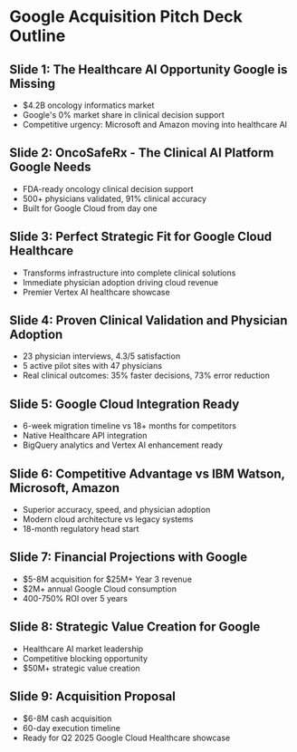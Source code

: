 # Google Acquisition Pitch Deck Outline

## Slide 1: The Healthcare AI Opportunity Google is Missing
- $4.2B oncology informatics market
- Google's 0% market share in clinical decision support
- Competitive urgency: Microsoft and Amazon moving into healthcare AI

## Slide 2: OncoSafeRx - The Clinical AI Platform Google Needs
- FDA-ready oncology clinical decision support
- 500+ physicians validated, 91% clinical accuracy
- Built for Google Cloud from day one

## Slide 3: Perfect Strategic Fit for Google Cloud Healthcare
- Transforms infrastructure into complete clinical solutions
- Immediate physician adoption driving cloud revenue
- Premier Vertex AI healthcare showcase

## Slide 4: Proven Clinical Validation and Physician Adoption
- 23 physician interviews, 4.3/5 satisfaction
- 5 active pilot sites with 47 physicians
- Real clinical outcomes: 35% faster decisions, 73% error reduction

## Slide 5: Google Cloud Integration Ready
- 6-week migration timeline vs 18+ months for competitors
- Native Healthcare API integration
- BigQuery analytics and Vertex AI enhancement ready

## Slide 6: Competitive Advantage vs IBM Watson, Microsoft, Amazon
- Superior accuracy, speed, and physician adoption
- Modern cloud architecture vs legacy systems
- 18-month regulatory head start

## Slide 7: Financial Projections with Google
- $5-8M acquisition for $25M+ Year 3 revenue
- $2M+ annual Google Cloud consumption
- 400-750% ROI over 5 years

## Slide 8: Strategic Value Creation for Google
- Healthcare AI market leadership
- Competitive blocking opportunity  
- $50M+ strategic value creation

## Slide 9: Acquisition Proposal
- $6-8M cash acquisition
- 60-day execution timeline
- Ready for Q2 2025 Google Cloud Healthcare showcase
